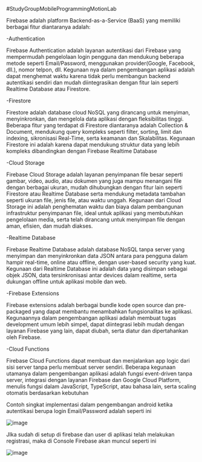 ﻿#StudyGroupMobileProgrammingMotionLab

 Firebase adalah platform Backend-as-a-Service (BaaS) yang memiliki berbagai fitur diantaranya adalah:

 -Authentication

 Firebase Authentication adalah layanan autentikasi dari Firebase yang mempermudah pengelolaan login pengguna dan mendukung beberapa metode seperti Email/Password, menggunakan provider(Google, Facebook, dll.), nomor telpon, dll. Kegunaan nya dalam pengembangan aplikasi adalah dapat menghemat waktu karena tidak perlu membangun backend autentikasi sendiri dan mudah diintegrasikan dengan fitur lain seperti Realtime Database atau Firestore.

 -Firestore

 Firestore adalah database cloud NoSQL yang dirancang untuk menyiman, menyinkronkan, dan mengelola data aplikasi dengan fleksibilitas tinggi. Beberapa fitur yang terdapat di Firestore diantaranya adalah Collection & Document, mendukung query kompleks seperti filter, sorting, limit dan indexing, sikronisasi Real-Time, serta keamanan dan Skalabilitas. Kegunaan Firestore ini adalah karena dapat mendukung struktur data yang lebih kompleks dibandingkan dengan Firebase Realtime Database

 -Cloud Storage

 Firebase Cloud Storage adalah layanan penyimpanan file besar seperti gambar, video, audio, atau dokumen yang juga mampu menangani file dengan berbagai ukuran, mudah dihubungkan dengan fitur lain seperti Firestore atau Realtime Database serta mendukung metadata tambahan seperti ukuran file, jenis file, atau waktu unggah. Kegunaan dari Cloud Storage ini adalah penghematan waktu dan biaya dalam pembangunan infrastruktur penyimpanan file, ideal untuk aplikasi yang membutuhkan pengelolaan media, serta telah dirancang untuk menyimpan file dengan aman, efisien, dan mudah diakses.

 -Realtime Database
 
 Firebase Realtime Database adalah database NoSQL tanpa server yang menyimpan dan menyinkronkan data JSON antara para pengguna dalam hampir real-time, online atau offline, dengan user-based security yang kuat. Kegunaan dari Realtime Database ini adalah data yang disimpan sebagai objek JSON, data tersinkronisasi antar devices dalam realtime, serta dukungan offline untuk aplikasi mobile dan web.

 -Firebase Extensions
 
 Firebase extensions adalah berbagai bundle kode open source dan pre-packaged yang dapat membantu menambahkan fungsionalitas ke aplikasi. Kegunaannya dalam pengembangan aplikasi adalah membuat tugas development umum lebih simpel, dapat diintegrasi lebih mudah dengan layanan Firebase yang lain, dapat diubah, serta diatur dan dipertahankan oleh Firebase.

 -Cloud Functions

 Firebase Cloud Functions dapat membuat dan menjalankan app logic dari sisi server tanpa perlu membuat server sendiri. Beberapa kegunaan utamanya dalam pengembangan aplikasi adalah fungsi event-driven tanpa server, integrasi dengan layanan Firebase dan Google Cloud Platform, menulis fungsi dalam JavaScript, TypeScript, atau bahasa lain, serta scaling otomatis berdasarkan kebutuhan 

 Contoh singkat implementasi dalam pengembangan android ketika autentikasi berupa login Email/Password adalah seperti ini 
 
 ![image](https://github.com/user-attachments/assets/ba59ea04-5dc2-4f13-b216-37e144162c84)

 JIka sudah di setup di firebase dan user di aplikasi telah melakukan registrasi, maka di Console Firebase akan muncul seperti ini

 ![image](https://github.com/user-attachments/assets/ba31f52e-6cee-420f-9c03-e7e492743a16)



 
